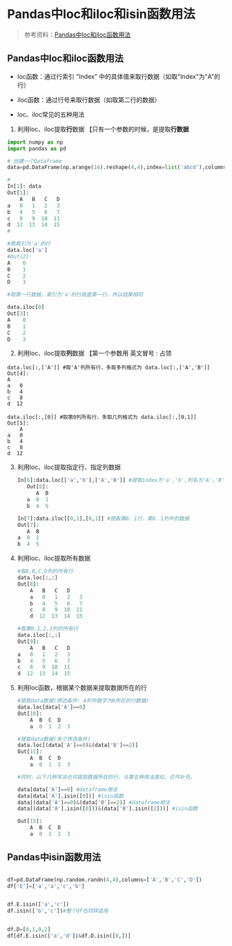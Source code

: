 # Pandas中loc和iloc和isin函数用法



> 参考资料：[Pandas中loc和iloc函数用法](https://blog.csdn.net/W_weiying/article/details/81411257)



## Pandas中loc和iloc函数用法

- loc函数：通过行索引 "Index" 中的具体值来取行数据（如取"Index"为"A"的行）

- iloc函数：通过行号来取行数据（如取第二行的数据）



- loc、iloc常见的五种用法

  

1. 利用loc、iloc提取**行**数据 【只有一个参数的时候，是提取**行数据**

  ```python
  import numpy as np
  import pandas as pd
  
  # 创建一个Dataframe
  data=pd.DataFrame(np.arange(16).reshape(4,4),index=list('abcd'),columns=list('ABCD'))
  
  #
  In[1]: data
  Out[1]: 
      A   B   C   D
  a   0   1   2   3
  b   4   5   6   7
  c   8   9  10  11
  d  12  13  14  15
  #
  
  #取索引为'a'的行
  data.loc['a']
  #Out[2]:
  A    0
  B    1
  C    2
  D    3
  
  #取第一行数据，索引为'a'的行就是第一行，所以结果相同
  
  data.iloc[0]
  Out[3]:
  A    0
  B    1
  C    2
  D    3
  
  
  ```

  

2. 利用loc、iloc提取**列**数据 【第一个参数用 英文冒号 : 占领

  ```pytho
  data.loc[:,['A']] #取'A'列所有行，多取多列格式为 data.loc[:,['A','B']]
  Out[4]: 
  A
  a   0
  b   4
  c   8
  d  12
  
  data.iloc[:,[0]] #取第0列所有行，多取几列格式为 data.iloc[:,[0,1]]
  Out[5]: 
      A
  a   0
  b   4
  c   8
  d  12
  ```

  

3. 利用loc、iloc提取指定行、指定列数据

   ```python
   In[6]:data.loc[['a','b'],['A','B']] #提取index为'a','b',列名为'A','B'中的数据
      Out[6]: 
         A  B
      a  0  1
      b  4  5
   
   In[7]:data.iloc[[0,1],[0,1]] #提取第0、1行，第0、1列中的数据
   Out[7]: 
      A  B
   a  0  1
   b  4  5
   ```

   

4. 利用loc、iloc提取所有数据

   ```python
   #取A,B,C,D列的所有行
   data.loc[:,:] 
   Out[8]: 
       A   B   C   D
       a   0   1   2   3
       b   4   5   6   7
       c   8   9  10  11
       d  12  13  14  15
   
   #取第0,1,2,3列的所有行
   data.iloc[:,:] 
   Out[9]: 
       A   B   C   D
   a   0   1   2   3
   b   4   5   6   7
   c   8   9  10  11
   d  12  13  14  15
   
   ```

5. 利用loc函数，根据某个数据来提取数据所在的行

   ```python
   #提取data数据(筛选条件: A列中数字为0所在的行数据)
   data.loc[data['A']==0]
   Out[10]: 
       A  B  C  D
       a  0  1  2  3
   
   #提取data数据(多个筛选条件)
   data.loc[(data['A']==0)&(data['B']==2)] 
   Out[11]: 
       A  B  C  D
       a  0  1  2  3
   
   #同时，以下几种写法也可提取数据所在的行，与第五种用法类似，仅作补充。
   
   data[data['A']==0] #dataframe用法
   data[data['A'].isin([0])] #isin函数
   data[(data['A']==0)&(data['B']==2)] #dataframe用法
   data[(data['A'].isin([0]))&(data['B'].isin([2]))] #isin函数
   
   Out[15]: 
       A  B  C  D
       a  0  1  2  3
   ```

   

## Pandas中isin函数用法

```python

df=pd.DataFrame(np.random.randn(4,4),columns=['A','B','C','D'])
df['E']=['a','a','c','b']


df.E.isin(['a','c'])
df.isin(['b','c'])#整个df也同样适用


df.D=[0,1,0,2]
df[df.E.isin(['a','d'])&df.D.isin([0,])]
```

